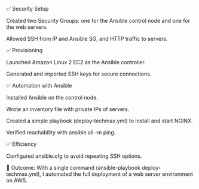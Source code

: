 ✅ Security Setup

Created two Security Groups: one for the Ansible control node and one for the web servers.

Allowed SSH from IP and Ansible SG, and HTTP traffic to servers.

✅ Provisioning

Launched Amazon Linux 2 EC2 as the Ansible controller.

Generated and imported SSH keys for secure connections.

✅ Automation with Ansible

Installed Ansible on the control node.

Wrote an inventory file with private IPs of servers.

Created a simple playbook (deploy-techmax.yml) to install and start NGINX.

Verified reachability with ansible all -m ping.

✅ Efficiency

Configured ansible.cfg to avoid repeating SSH options.

🔧 Outcome: With a single command (ansible-playbook deploy-techmax.yml), I automated the full deployment of a web server environment on AWS.
